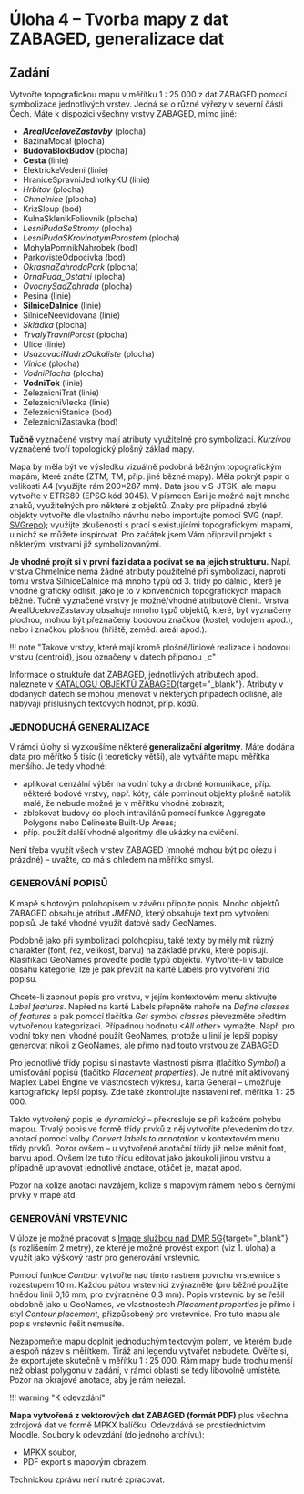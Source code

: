 # Úloha 4 – Tvorba mapy z dat ZABAGED, generalizace dat

## Zadání 
Vytvořte topografickou mapu v měřítku 1 : 25 000 z dat ZABAGED pomocí symbolizace jednotlivých vrstev. Jedná se o různé výřezy v severní části Čech. Máte k dispozici všechny vrstvy ZABAGED, mimo jiné:

-   ***ArealUceloveZastavby*** (plocha)
-   BazinaMocal (plocha)
-   **BudovaBlokBudov** (plocha)
-   **Cesta** (linie)
-   ElektrickeVedeni (linie)
-   HraniceSpravniJednotkyKU (linie)
-   *Hrbitov* (plocha)
-   *Chmelnice* (plocha)
-   KrizSloup (bod)
-   KulnaSklenikFoliovnik (plocha)
-   *LesniPudaSeStromy* (plocha)
-   *LesniPudaSKrovinatymPorostem* (plocha)
-   MohylaPomnikNahrobek (bod)
-   ParkovisteOdpocivka (bod)
-   *OkrasnaZahradaPark* (plocha)
-   *OrnaPuda_Ostatni* (plocha)
-   *OvocnySadZahrada* (plocha)
-   Pesina (linie)
-   **SilniceDalnice** (linie)
-   SilniceNeevidovana (linie)
-   *Skladka* (plocha)
-   *TrvalyTravniPorost* (plocha)
-   Ulice (linie)
-   *UsazovaciNadrzOdkaliste* (plocha)
-   *Vinice* (plocha)
-   *VodniPlocha* (plocha)
-   **VodniTok** (linie)
-   ZeleznicniTrat (linie)
-   ZeleznicniVlecka (linie)
-   ZeleznicniStanice (bod)
-   ZeleznicniZastavka (bod)

**Tučně** vyznačené vrstvy mají atributy využitelné pro symbolizaci. *Kurzívou* vyznačené tvoří topologický plošný základ mapy.

Mapa by měla být ve výsledku vizuálně podobná běžným topografickým mapám, které znáte (ZTM, TM, příp. jiné bězné mapy). Měla pokrýt papír o velikosti A4 (využijte rám 200×287 mm). Data jsou v S-JTSK, ale mapu vytvořte v ETRS89 (EPSG kód 3045). V písmech Esri je možné najít mnoho znaků, využitelných pro některé z objektů. Znaky pro případné zbylé objekty vytvořte dle vlastního návrhu nebo importujte pomocí SVG (např. [SVGrepo](https://www.svgrepo.com)); využijte zkušenosti s prací s existujícími topografickými mapami, u nichž se můžete inspirovat. Pro začátek jsem Vám připravil projekt s některými vrstvami již symbolizovanými.

**Je vhodné projít si v první fázi data a podívat se na jejich strukturu.** Např. vrstva Chmelnice nemá žádné atributy použitelné při symbolizaci, naproti tomu vrstva SilniceDalnice má mnoho typů od 3. třídy po dálnici, které je vhodné graficky odlišit, jako je to v konvenčních topografických mapách běžné. Tučně vyznačené vrstvy je možné/vhodné atributově členit. Vrstva ArealUceloveZastavby obsahuje mnoho typů objektů, které, byť vyznačeny plochou, mohou být přeznačeny bodovou značkou (kostel, vodojem apod.), nebo i značkou plošnou (hřiště, zeměd. areál apod.). 

!!! note "Takové vrstvy, které mají kromě plošné/liniové realizace i bodovou vrstvu (centroid), jsou označeny v datech příponou *_c*"

Informace o struktuře dat ZABAGED, jednotlivých atributech apod. naleznete v [KATALOGU OBJEKTŮ ZABAGED](https://geoportal.cuzk.cz/Dokumenty/ZABAGED_katalog/CS/){target="_blank"}. Atributy v dodaných datech se mohou jmenovat v některých případech odlišně, ale nabývají příslušných textových hodnot, příp. kódů.



### JEDNODUCHÁ GENERALIZACE

V rámci úlohy si vyzkoušíme některé **generalizační algoritmy**. Máte dodána data pro měřítko 5 tisíc (i teoreticky větší), ale vytváříte mapu měřítka menšího. Je tedy vhodné:

-   aplikovat cenzální výběr na vodní toky a drobné komunikace, příp. některé bodové vrstvy, např. kóty, dále pominout objekty plošně natolik malé, že nebude možné je v měřítku vhodně zobrazit;
-   zblokovat budovy do ploch intravilánů pomocí funkce Aggregate Polygons nebo Delineate Built-Up Areas;
-   příp. použít další vhodné algoritmy dle ukázky na cvičení.

Není třeba využít všech vrstev ZABAGED (mnohé mohou být po ořezu i prázdné) – uvažte, co má s ohledem na měřítko smysl.


### GENEROVÁNÍ POPISŮ

K mapě s hotovým polohopisem v závěru připojte popis. Mnoho objektů ZABAGED obsahuje atribut *JMENO*, který obsahuje text pro vytvoření popisů. Je také vhodné využít datové sady GeoNames.

Podobně jako při symbolizaci polohopisu, také texty by měly mít různý charakter (font, řez, velikost, barvu) na základě prvků, které popisují. Klasifikaci GeoNames proveďte podle typů objektů. Vytvoříte-li v tabulce obsahu kategorie, lze je pak převzít na kartě Labels pro vytvoření tříd popisu. 

Chcete-li zapnout popis pro vrstvu, v jejím kontextovém menu aktivujte *Label features*. Napřed na kartě Labels přepněte nahoře na *Define classes of features* a pak pomocí tlačítka *Get symbol classes* převezměte předtím vytvořenou kategorizaci. Případnou hodnotu *<All other\>* vymažte. Např. pro vodní toky není vhodné použít GeoNames, protože u linií je lepší popisy generovat nikoli z GeoNames, ale přímo nad touto vrstvou ze ZABAGED.

Pro jednotlivé třídy popisu si nastavte vlastnosti písma (tlačítko *Symbol*) a umisťování popisů (tlačítko *Placement properties*). Je nutné mít aktivovaný Maplex Label Engine ve vlastnostech výkresu, karta General – umožňuje kartograficky lepší popisy. Zde také zkontrolujte nastavení ref. měřítka 1 : 25 000.

Takto vytvořený popis je *dynamický* – překresluje se při každém pohybu mapou. Trvalý popis ve formě třídy prvků z něj vytvoříte převedením do tzv. anotací pomocí volby *Convert labels to annotation* v kontextovém menu třídy prvků. Pozor ovšem – u vytvořené anotační třídy již nelze měnit font, barvu apod. Ovšem lze tuto třídu editovat jako jakoukoli jinou vrstvu a případně upravovat jednotlivé anotace, otáčet je, mazat apod.

Pozor na kolize anotací navzájem, kolize s mapovým rámem nebo s černými prvky v mapě atd.


### GENEROVÁNÍ VRSTEVNIC

V úloze je možné pracovat s [Image službou nad DMR 5G](https://ags.cuzk.cz/arcgis2/rest/services/dmr5g/ImageServer){target="_blank"} (s rozlišením 2 metry), ze které je možné provést export (viz 1. úloha) a využít jako výškový rastr pro generování vrstevnic.

Pomocí funkce *Contour* vytvořte nad tímto rastrem povrchu vrstevnice s rozestupem 10 m. Každou pátou vrstevnici zvýrazněte (pro běžné použijte hnědou linii 0,16 mm, pro zvýrazněné 0,3 mm). Popis vrstevnic by se řešil obdobně jako u GeoNames, ve vlastnostech *Placement properties* je přímo i styl *Contour placement*, přizpůsobený pro vrstevnice. Pro tuto mapu ale popis vrstevnic řešit nemusíte.

Nezapomeňte mapu doplnit jednoduchým textovým polem, ve kterém bude alespoň název s měřítkem.
Tiráž ani legendu vytvářet nebudete. Ověřte si, že exportujete skutečně v měřítku 1 : 25 000. Rám mapy bude trochu menší než oblast polygonu v zadání, v rámci oblasti se tedy libovolně umístěte. Pozor na okrajové anotace, aby je rám neřezal.



!!! warning "K odevzdání"

**Mapa vytvořená z vektorových dat ZABAGED (formát PDF)** plus všechna zdrojová dat ve formě MPKX balíčku. Odevzdává se prostřednictvím Moodle. Soubory k odevzdání (do jednoho archívu):

-   MPKX soubor,
-   PDF export s mapovým obrazem.

Technickou zprávu není nutné zpracovat.
